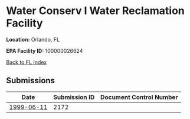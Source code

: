# Water Conserv I Water Reclamation Facility

**Location:** Orlando, FL

**EPA Facility ID:** 100000026624

[Back to FL Index](../../index.md)

## Submissions

| Date | Submission ID | Document Control Number |
|------|--------------|-------------------------|
| [1999-06-11](submissions/2172.md) | 2172 |  |
